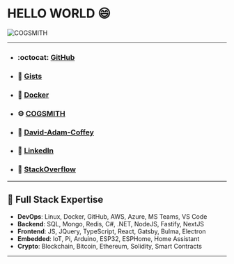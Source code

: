 # HELLO WORLD 😄

![COGSMITH](https://thumbs.gfycat.com/ShinyPlaintiveAsiantrumpetfish-size_restricted.gif)

---

- ### :octocat: [GitHub](https://github.com/cogsmith)
- ### 📝 [Gists](https://gist.github.com/dacoffey)
- ### 🐳 [Docker](https://hub.docker.com/u/cogsmith)
- ### :gear: [COGSMITH](http://cogsmith.com)
- ### :mage: [David-Adam-Coffey](http://david-adam-coffey.com)
- ### 💼 [LinkedIn](https://linkedin.com/in/dacoffey)
- ### :toolbox: [StackOverflow](https://stackoverflow.com/users/1477533/dac)

---

## :rocket: Full Stack Expertise

- <b>DevOps</b>: Linux, Docker, GitHub, AWS, Azure, MS Teams, VS Code
- <b>Backend</b>: SQL, Mongo, Redis, C#, .NET, NodeJS, Fastify, NextJS
- <b>Frontend</b>: JS, JQuery, TypeScript, React, Gatsby, Bulma, Electron
- <b>Embedded</b>: IoT, Pi, Arduino, ESP32, ESPHome, Home Assistant
- <b>Crypto</b>: Blockchain, Bitcoin, Ethereum, Solidity, Smart Contracts

---

<!--
**dacoffey/dacoffey** is a ✨ _special_ ✨ repository because its `README.md` (this file) appears on your GitHub profile.

Here are some ideas to get you started:

- 🔭 I’m currently working on ...
- 🌱 I’m currently learning ...
- 👯 I’m looking to collaborate on ...
- 🤔 I’m looking for help with ...
- 💬 Ask me about ...
- 📫 How to reach me: ...
- 😄 Pronouns: ...
- ⚡ Fun fact: ...
-->
